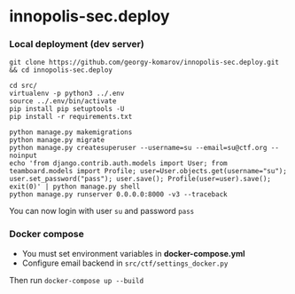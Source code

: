 # innopolis-sec.deploy
### Local deployment (dev server)
```
git clone https://github.com/georgy-komarov/innopolis-sec.deploy.git && cd innopolis-sec.deploy

cd src/
virtualenv -p python3 ../.env
source ../.env/bin/activate
pip install pip setuptools -U
pip install -r requirements.txt

python manage.py makemigrations
python manage.py migrate
python manage.py createsuperuser --username=su --email=su@ctf.org --noinput
echo 'from django.contrib.auth.models import User; from teamboard.models import Profile; user=User.objects.get(username="su"); user.set_password("pass"); user.save(); Profile(user=user).save(); exit(0)' | python manage.py shell
python manage.py runserver 0.0.0.0:8000 -v3 --traceback
```
You can now login with user `su` and password `pass`

### Docker compose
* You must set environment variables in **docker-compose.yml**
* Configure email backend in `src/ctf/settings_docker.py`

Then run `docker-compose up --build`
